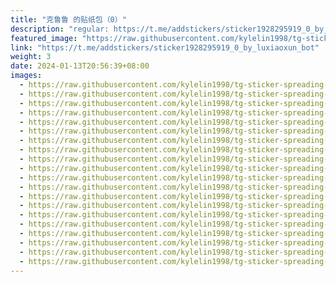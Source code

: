 ```yaml
---
title: "克鲁鲁 的贴纸包（0）"
description: "regular: https://t.me/addstickers/sticker1928295919_0_by_luxiaoxun_bot"
featured_image: "https://raw.githubusercontent.com/kylelin1998/tg-sticker-spreading-worldwide-images/main/img/f02550de-7222-494c-aec0-9fa9880e6c18.jpg"
link: "https://t.me/addstickers/sticker1928295919_0_by_luxiaoxun_bot"
weight: 3
date: 2024-01-13T20:56:39+08:00
images:
  - https://raw.githubusercontent.com/kylelin1998/tg-sticker-spreading-worldwide-images/main/img/f02550de-7222-494c-aec0-9fa9880e6c18.jpg
  - https://raw.githubusercontent.com/kylelin1998/tg-sticker-spreading-worldwide-images/main/img/0a07da84-612a-45ad-a714-f9a434e077b7.jpg
  - https://raw.githubusercontent.com/kylelin1998/tg-sticker-spreading-worldwide-images/main/img/30305e66-ccfe-46c7-bd53-16ea443701bd.jpg
  - https://raw.githubusercontent.com/kylelin1998/tg-sticker-spreading-worldwide-images/main/img/4f895a47-53d5-48e8-a581-c5c9dae33fe5.jpg
  - https://raw.githubusercontent.com/kylelin1998/tg-sticker-spreading-worldwide-images/main/img/ed592105-604f-4f60-a770-b63061487d4a.jpg
  - https://raw.githubusercontent.com/kylelin1998/tg-sticker-spreading-worldwide-images/main/img/57a34daf-50fd-4b6f-b146-94a13c976d32.jpg
  - https://raw.githubusercontent.com/kylelin1998/tg-sticker-spreading-worldwide-images/main/img/965e499b-0b6e-4595-9d95-6af5c5df9eaf.jpg
  - https://raw.githubusercontent.com/kylelin1998/tg-sticker-spreading-worldwide-images/main/img/27e0235a-9be4-483c-9be1-0deba9896da1.jpg
  - https://raw.githubusercontent.com/kylelin1998/tg-sticker-spreading-worldwide-images/main/img/4335e3b6-4fec-489b-87d7-acce95667924.jpg
  - https://raw.githubusercontent.com/kylelin1998/tg-sticker-spreading-worldwide-images/main/img/dd747c0c-60ff-4afb-8498-916f6ba35ef2.jpg
  - https://raw.githubusercontent.com/kylelin1998/tg-sticker-spreading-worldwide-images/main/img/3b26d155-a515-40e9-982e-7f8b6b2f4d53.jpg
  - https://raw.githubusercontent.com/kylelin1998/tg-sticker-spreading-worldwide-images/main/img/db28c487-7e2c-4eec-8de2-5ef6ef5d5ecb.jpg
  - https://raw.githubusercontent.com/kylelin1998/tg-sticker-spreading-worldwide-images/main/img/0a03394b-b83f-4f3f-a623-4fc569d6f127.jpg
  - https://raw.githubusercontent.com/kylelin1998/tg-sticker-spreading-worldwide-images/main/img/288bf63f-032a-4ddc-ac44-8532e64c9655.jpg
  - https://raw.githubusercontent.com/kylelin1998/tg-sticker-spreading-worldwide-images/main/img/0716ccc1-c97d-43f5-a4e7-d458351ade17.jpg
  - https://raw.githubusercontent.com/kylelin1998/tg-sticker-spreading-worldwide-images/main/img/2e42bc59-a7bc-44b1-85ae-c83eae0d2665.jpg
  - https://raw.githubusercontent.com/kylelin1998/tg-sticker-spreading-worldwide-images/main/img/0e45db51-223c-4f68-822d-33771029e902.jpg
  - https://raw.githubusercontent.com/kylelin1998/tg-sticker-spreading-worldwide-images/main/img/2f7ea363-be40-40ac-8b58-444df9f2e7c1.jpg
  - https://raw.githubusercontent.com/kylelin1998/tg-sticker-spreading-worldwide-images/main/img/aedcade1-f345-46f1-9a12-81abe1d5ea75.jpg
  - https://raw.githubusercontent.com/kylelin1998/tg-sticker-spreading-worldwide-images/main/img/4bec1c75-fe20-483e-ae40-6e6f78681d5a.jpg
---
```

